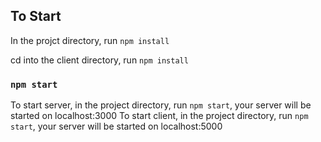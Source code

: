 ## To Start
In the projct directory, run `npm install`

cd into the client directory, run `npm install`


### `npm start`
To start server, in the project directory, run `npm start`, your server will be started on localhost:3000
To start client, in the project directory, run `npm start`, your server will be started on localhost:5000
